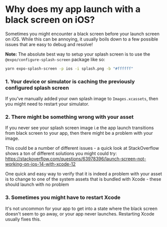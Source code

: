 # Why does my app launch with a black screen on iOS?

Sometimes you might encounter a black screen before your launch screen on iOS. While this can be annoying, it usually boils down to a few possible issues that are easy to debug and resolve! 

**Note:** The absolute best way to setup your splash screen is to use the `@expo/configure-splash-screen` package like so: 
```bash
yarn expo-splash-screen -p ios -i splash.png -b "#ffffff"
```

### 1. Your device or simulator is caching the previously configured splash screen

If you've manually added your own splash image to `Images.xcassets`, then you might need to restart your simulator. 

### 2. There might be something wrong with your asset

If you never see your splash screen image i.e the app launch transitions from black screen to your app, then there might be a problem with your image.

This could be a number of different issues - a quick look at StackOverflow shows a ton of different solutions you might could try: https://stackoverflow.com/questions/63978396/launch-screen-not-working-on-ios-14-with-xcode-12

One quick and easy way to verify that it is indeed a problem with your asset is to change to one of the system assets that is bundled with Xcode - these should launch with no problem

### 3. Sometimes you might have to restart Xcode

It's not uncommon for your app to get into a state where the black screen doesn't seem to go away, or your app never launches. Restarting Xcode usually fixes this.
